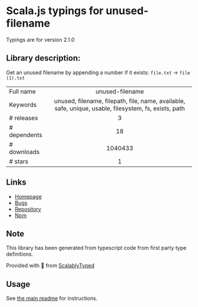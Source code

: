 
# Scala.js typings for unused-filename

Typings are for version 2.1.0

## Library description:
Get an unused filename by appending a number if it exists: `file.txt` → `file (1).txt`

|                    |                 |
| ------------------ | :-------------: |
| Full name          | unused-filename |
| Keywords           | unused, filename, filepath, file, name, available, safe, unique, usable, filesystem, fs, exists, path |
| # releases         | 3 |
| # dependents       | 18 |
| # downloads        | 1040433 |
| # stars            | 1 |

## Links
- [Homepage](https://github.com/sindresorhus/unused-filename#readme)
- [Bugs](https://github.com/sindresorhus/unused-filename/issues)
- [Repository](https://github.com/sindresorhus/unused-filename)
- [Npm](https://www.npmjs.com/package/unused-filename)
    


## Note
This library has been generated from typescript code from first party type definitions.

Provided with :purple_heart: from [ScalablyTyped](https://github.com/oyvindberg/ScalablyTyped)

## Usage
See [the main readme](../../readme.md) for instructions.


